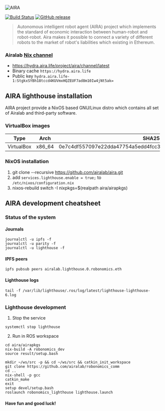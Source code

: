 ![AIRA](https://github.com/airalab/aira.life/raw/1a41e20ca0eed78ba9eb5376285bbe8fe961689e/wordpress/aira-2.2/assets/i/aira-logo-x2.jpg)

[![Build Status](https://travis-ci.org/airalab/aira.svg?branch=master)](https://travis-ci.org/airalab/aira)
[![GitHub release](https://img.shields.io/github/release/airalab/aira/all.svg)](https://github.com/airalab/aira/releases)

> Autonomous intelligent robot agent (AIRA) project which implements the standard of economic interaction between human-robot and robot-robot. Aira makes it possible to connect a variety of different robots to the market of robot's liabilities which existing in Ethereum.

### Airalab [Nix channel](https://nixos.org/nix/manual/#sec-channels)

- https://hydra.aira.life/project/aira/channel/latest
- Binary cache `https://hydra.aira.life`
- Public key `hydra.aira.life-1:StgkxSYBh18tccd4KUVmxHQZEUF7ad8m10Iw4jNt5ak=`

## AIRA lighthouse installation

AIRA project provide a NixOS based GNU/Linux distro which contains all set of Airalab and third-party software.

### VirtualBox images 

| Type | Arch   | SHA256 | Link |
|------|--------|--------------------------------------------------------------------|------------------------------------------------------------------------------------------------------------|
| VirtualBox | x86_64 | 0e7c4df557097e22dda47754a5edd4fcc305b09f4c9c669efef7cb4fa2873e1e | [Download](https://github.com/airalab/aira/releases/download/0.13/aira-lighthouse-0.13-x86_64.ova)

### NixOS installation

1. git clone --recursive https://github.com/airalab/aira.git
2. add `services.lighthouse.enable = true;` to `/etc/nixos/configuration.nix`
3. nixos-rebuild switch -I nixpkgs=$(realpath aira/airapkgs)

## AIRA development cheatsheet

### Status of the system

#### Journals

```
journalctl -u ipfs -f
journalctl -u parity -f
journalctl -u lighthouse -f
```

#### IPFS peers

```
ipfs pubsub peers airalab.lighthouse.0.robonomics.eth
```

#### Lighthouse logs

```
tail -f /var/lib/lighthouse/.ros/log/latest/lighthouse-lighthouse-6.log
```

### Lighthouse development

1. Stop the service

```
systemctl stop lighthouse
```

2. Run in ROS workspace

```
cd aira/airapkgs
nix-build -A robonomics_dev
source result/setup.bash
```

```
mkdir ~/ws/src -p && cd ~/ws/src && catkin_init_workspace
git clone https://github.com/airalab/robonomics_comm
cd ..
nix-shell -p gcc
catkin_make
exit
setup devel/setup.bash
roslaunch robonomics_lighthouse lighthouse.launch
```

#### Have fun and good luck!
